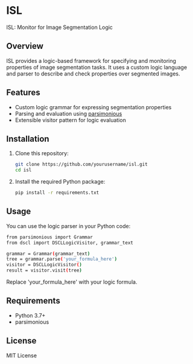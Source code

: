 # ISL

ISL: Monitor for Image Segmentation Logic

## Overview

ISL provides a logic-based framework for specifying and monitoring properties of image segmentation tasks. It uses a custom logic language and parser to describe and check properties over segmented images.

## Features

- Custom logic grammar for expressing segmentation properties
- Parsing and evaluation using [parsimonious](https://github.com/erikrose/parsimonious)
- Extensible visitor pattern for logic evaluation

## Installation

1. Clone this repository:
   ```sh
   git clone https://github.com/yourusername/isl.git
   cd isl
   ```

2. Install the required Python package:
   ```sh
   pip install -r requirements.txt
   ```

## Usage 

You can use the logic parser in your Python code:

```sh
from parsimonious import Grammar
from dscl import DSCLLogicVisitor, grammar_text

grammar = Grammar(grammar_text)
tree = grammar.parse('your_formula_here')
visitor = DSCLLogicVisitor()
result = visitor.visit(tree)
```

Replace 'your_formula_here' with your logic formula.

## Requirements

- Python 3.7+
- parsimonious

## License

MIT License